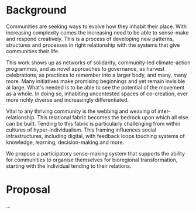 # Background
Communities are seeking ways to evolve how they inhabit their place. With increasing complexity comes the increasing need to be able to sense-make and respond creatively. This is a process of developing new patterns, structures and processes in right relationship with the systems that give communities their life. 

This work shows up as networks of solidarity, community-led climate-action programmes, and as novel approaches to governance, as harvest celebrations, as practices to remember into a larger body, and many, many more. Many initiatives make promising beginnings and yet remain invisible at large. What's needed is to be able to see the potential of the movement as a whole. In doing so, inhabiting uncontested spaces of co-creation, ever more richly diverse and increasingly differentiated. 

Vital to any thriving community is the webbing and weaving of inter-relationship. This relational fabric becomes the bedrock upon which all else can be built. Tending to this fabric is particularly challenging from within cultures of hyper-individualism. This framing influences social infrastructures, including digital, with feedback loops touching systems of knowledge, learning, decision-making and more.

We propose a participatory sense-making system that supports the ability for communities to organise themselves for bioregional transformation, starting with the individual tending to their relations. 

# Proposal 
...